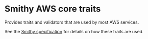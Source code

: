 # Smithy AWS core traits

Provides traits and validators that are used by most AWS services.

See the [Smithy specification](https://awslabs.github.io/smithy/1.0/spec/)
for details on how these traits are used.
